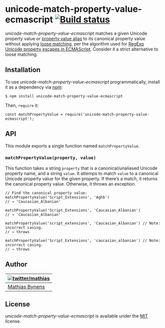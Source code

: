 unicode-match-property-value-ecmascript [![Build status](https://travis-ci.org/mathiasbynens/unicode-match-property-value-ecmascript.svg?branch=master)](https://travis-ci.org/mathiasbynens/unicode-match-property-value-ecmascript)
=====================================================================================================================================================================================================================================

*unicode-match-property-value-ecmascript* matches a given Unicode property value or [property value alias](https://github.com/mathiasbynens/unicode-property-value-aliases) to its canonical property value without applying [loose matching](https://github.com/mathiasbynens/unicode-loose-match), per the algorithm used for [RegExp Unicode property escapes in ECMAScript](https://github.com/tc39/proposal-regexp-unicode-property-escapes). Consider it a strict alternative to loose matching.

Installation
------------

To use *unicode-match-property-value-ecmascript* programmatically, install it as a dependency via [npm](https://www.npmjs.com/):

    $ npm install unicode-match-property-value-ecmascript

Then, `require` it:

    const matchPropertyValue = require('unicode-match-property-value-ecmascript');

API
---

This module exports a single function named `matchPropertyValue`.

### `matchPropertyValue(property, value)`

This function takes a string `property` that is a canonical/unaliased Unicode property name, and a string `value`. It attemps to match `value` to a canonical Unicode property value for the given property. If there’s a match, it returns the canonical property value. Otherwise, it throws an exception.

    // Find the canonical property value:
    matchPropertyValue('Script_Extensions', 'Aghb')
    // → 'Caucasian_Albanian'

    matchPropertyValue('Script_Extensions', 'Caucasian_Albanian')
    // → 'Caucasian_Albanian'

    matchPropertyValue('script_extensions', 'Caucasian_Albanian') // Note: incorrect casing.
    // → throws

    matchPropertyValue('Script_Extensions', 'caucasian_albanian') // Note: incorrect casing.
    // → throws

Author
------

<table><thead><tr class="header"><th><a href="https://twitter.com/mathias" title="Follow @mathias on Twitter"><img src="https://gravatar.com/avatar/24e08a9ea84deb17ae121074d0f17125?s=70" alt="twitter/mathias" /></a></th></tr></thead><tbody><tr class="odd"><td><a href="https://mathiasbynens.be/">Mathias Bynens</a></td></tr></tbody></table>

License
-------

*unicode-match-property-value-ecmascript* is available under the [MIT](https://mths.be/mit) license.

